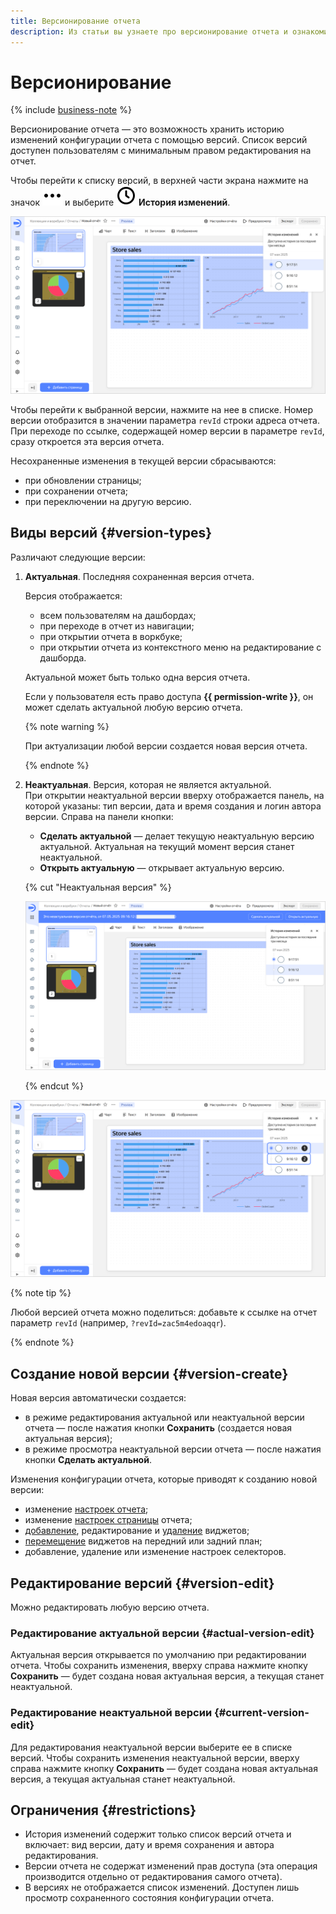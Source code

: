 ```yaml
---
title: Версионирование отчета
description: Из статьи вы узнаете про версионирование отчета и ознакомитесь с видами версий.
---
```


# Версионирование


{% include [business-note](../../_includes/datalens/datalens-functionality-available-business-note.md) %}


Версионирование отчета — это возможность хранить историю изменений конфигурации отчета с помощью версий. Список версий доступен пользователям с минимальным правом редактирования на отчет.

Чтобы перейти к списку версий, в верхней части экрана нажмите на значок ![image](../../_assets/console-icons/ellipsis.svg) и выберите ![image](../../_assets/console-icons/clock.svg) **История изменений**.

![image](../../_assets/datalens/concepts/report-version-list.png)

Чтобы перейти к выбранной версии, нажмите на нее в списке. Номер версии отобразится в значении параметра `revId` строки адреса отчета. При переходе по ссылке, содержащей номер версии в параметре `revId`, сразу откроется эта версия отчета.

Несохраненные изменения в текущей версии сбрасываются:

* при обновлении страницы;
* при сохранении отчета;
* при переключении на другую версию.

## Виды версий {#version-types}

Различают следующие версии:

1. **Актуальная**. Последняя сохраненная версия отчета.

   Версия отображается:
   
   * всем пользователям на дашбордах;
   * при переходе в отчет из навигации;
   * при открытии отчета в воркбуке;
   * при открытии отчета из контекстного меню на редактирование с дашборда.
   
   Актуальной может быть только одна версия отчета.

   Если у пользователя есть право доступа **{{ permission-write }}**, он может сделать актуальной любую версию отчета.
  
   {% note warning %}
  
   При актуализации любой версии создается новая версия отчета.

   {% endnote %}
  
1. **Неактуальная**. Версия, которая не является актуальной.  
   При открытии неактуальной версии вверху отображается панель, на которой указаны: тип версии, дата и время создания и логин автора версии. Справа на панели кнопки:

   * **Сделать актуальной** — делает текущую неактуальную версию актуальной. Актуальная на текущий момент версия станет неактуальной.
   * **Открыть актуальную** — открывает актуальную версию.

   {% cut "Неактуальная версия" %}

   ![image](../../_assets/datalens/concepts/report-irrelevant-version.png)

   {% endcut %}

![image](../../_assets/datalens/concepts/report-version-types.png)

{% note tip %}

Любой версией отчета можно поделиться: добавьте к ссылке на отчет параметр `revId` (например, `?revId=zac5m4edoaqqr`).

{% endnote %}

## Создание новой версии {#version-create}

Новая версия автоматически создается:

* в режиме редактирования актуальной или неактуальной версии отчета — после нажатия кнопки **Сохранить** (создается новая актуальная версия);
* в режиме просмотра неактуальной версии отчета — после нажатия кнопки **Сделать актуальной**.

Изменения конфигурации отчета, которые приводят к созданию новой версии:

* изменение [настроек отчета](./report-operations.md#report-settings);
* изменение [настроек страницы](./report-operations.md#page-settings) отчета;
* [добавление](./report-operations.md#add-widget), редактирование и [удаление](./report-operations.md#delete-widget) виджетов;
* [перемещение](./report-operations.md#move-widget-front-or-back) виджетов на передний или задний план;
* добавление, удаление или изменение настроек селекторов.

## Редактирование версий {#version-edit}

Можно редактировать любую версию отчета.

### Редактирование актуальной версии {#actual-version-edit}

Актуальная версия открывается по умолчанию при редактировании отчета. Чтобы сохранить изменения, вверху справа нажмите кнопку **Сохранить** — будет создана новая актуальная версия, а текущая станет неактуальной.

### Редактирование неактуальной версии {#current-version-edit}

Для редактирования неактуальной версии выберите ее в списке версий. Чтобы сохранить изменения неактуальной версии, вверху справа нажмите кнопку **Сохранить** — будет создана новая актуальная версия, а текущая актуальная станет неактуальной.

## Ограничения {#restrictions}

* История изменений содержит только список версий отчета и включает: вид версии, дату и время сохранения и автора редактирования.
* Версии отчета не содержат изменений прав доступа (эта операция производится отдельно от редактирования самого отчета).
* В версиях не отображается список изменений. Доступен лишь просмотр сохраненного состояния конфигурации отчета.
